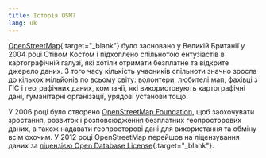 ```yaml
---
title: Історія OSM?
lang: uk 
---
```


[OpenStreetMap](https://openstreetmap.org){:target="_blank"} було засновано у Великій Британії у 2004 році Стівом Костом і підхоплено спільнотою ентузіастів в картографічній галузі, які хотіли отримати безплатне та відкрите джерело даних. З того часу кількість учасників спільноти значно зросла до кількох мільйонів по всьому світу: волонтери, любителі мап, фахівці з ГІС і географічних даних, компанії, які використовують картографічні дані, гуманітарні організації, урядові установи тощо.

У 2006 році було створено [OpenStreetMap Foundation](/about-osm-community/osm-foundation/), щоб заохочувати зростання, розвиток і розповсюдження безплатних геопросторових даних, а також надавати геопросторові дані для використання та обміну всім охочим. У 2012 році OpenStreetMap перейшов на ліцензування даних за [ліцензією Open Database License](https://wiki.osmfoundation.org/wiki/Licence){:target="_blank"}.
